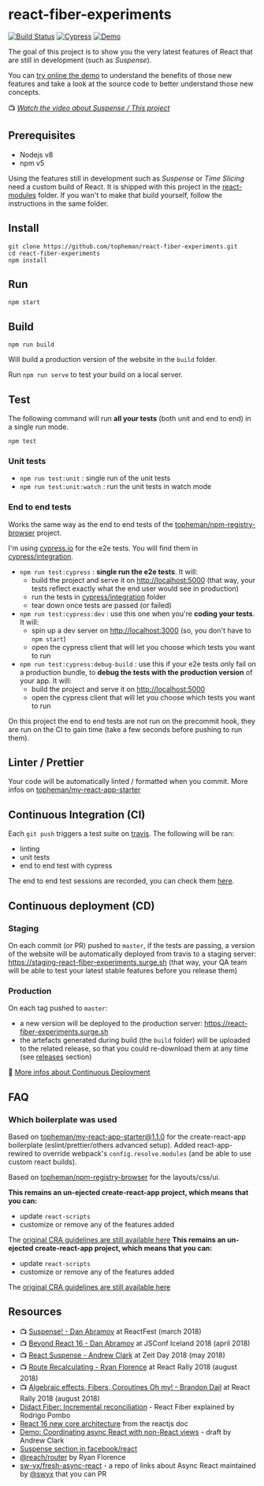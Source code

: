 # react-fiber-experiments

[![Build Status](https://travis-ci.org/topheman/react-fiber-experiments.svg?branch=master)](https://travis-ci.org/topheman/react-fiber-experiments)
[![Cypress](https://img.shields.io/badge/cypress-dashboard-brightgreen.svg)](https://dashboard.cypress.io/#/projects/1ru71n/runs)
[![Demo](https://img.shields.io/badge/demo-online-blue.svg)](https://react-fiber-experiments.surge.sh/)

The goal of this project is to show you the very latest features of React that are still in development (such as _Suspense_).

You can [try online the demo](https://react-fiber-experiments.surge.sh/) to understand the benefits of those new features and take a look at the source code to better understand those new concepts.

📺 _[Watch the video about Suspense / This project](http://dev.topheman.com/discover-react-suspense/)_

## Prerequisites

- Nodejs v8
- npm v5

Using the features still in development such as _Suspense_ or _Time Slicing_ need a custom build of React. It is shipped with this project in the [react-modules](./react-modules) folder. If you wan't to make that build yourself, follow the instructions in the same folder.

## Install

```shell
git clone https://github.com/topheman/react-fiber-experiments.git
cd react-fiber-experiments
npm install
```

## Run

```shell
npm start
```

## Build

```shell
npm run build
```

Will build a production version of the website in the `build` folder.

Run `npm run serve` to test your build on a local server.

## Test

The following command will run **all your tests** (both unit and end to end) in a single run mode.

```shell
npm test
```

### Unit tests

- `npm run test:unit` : single run of the unit tests
- `npm run test:unit:watch` : run the unit tests in watch mode

### End to end tests

Works the same way as the end to end tests of the [topheman/npm-registry-browser](https://github.com/topheman/npm-registry-browser#end-to-end) project.

I'm using [cypress.io](https://www.cypress.io/) for the e2e tests. You will find them in [cypress/integration](cypress/integration).

- `npm run test:cypress` : **single run the e2e tests**. It will:
  - build the project and serve it on [http://localhost:5000](http://localhost:5000) (that way, your tests reflect exactly what the end user would see in production)
  - run the tests in [cypress/integration](cypress/integration) folder
  - tear down once tests are passed (or failed)
- `npm run test:cypress:dev` : use this one when you're **coding your tests**. It will:
  - spin up a dev server on [http://localhost:3000](http://localhost:3000) (so, you don't have to `npm start`)
  - open the cypress client that will let you choose which tests you want to run
- `npm run test:cypress:debug-build` : use this if your e2e tests only fail on a production bundle, to **debug the tests with the production version** of your app. It will:
  - build the project and serve it on [http://localhost:5000](http://localhost:5000)
  - open the cypress client that will let you choose which tests you want to run

On this project the end to end tests are not run on the precommit hook, they are run on the CI to gain time (take a few seconds before pushing to run them).

## Linter / Prettier

Your code will be automatically linted / formatted when you commit. More infos on [topheman/my-react-app-starter](https://github.com/topheman/my-react-app-starter#linter)

## Continuous Integration (CI)

Each `git push` triggers a test suite on [travis](https://travis-ci.org/topheman/react-fiber-experiments). The following will be ran:

- linting
- unit tests
- end to end test with cypress

The end to end test sessions are recorded, you can check them [here](https://dashboard.cypress.io/#/projects/1ru71n/runs).

## Continuous deployment (CD)

### Staging

On each commit (or PR) pushed to `master`, if the tests are passing, a version of the website will be automatically deployed from travis to a staging server: https://staging-react-fiber-experiments.surge.sh (that way, your QA team will be able to test your latest stable features before you release them)

### Production

On each tag pushed to `master`:

- a new version will be deployed to the production server: https://react-fiber-experiments.surge.sh
- the artefacts generated during build (the `build` folder) will be uploaded to the related release, so that you could re-download them at any time (see [releases](https://github.com/topheman/react-fiber-experiments/releases) section)

🚚 [More infos about Continuous Deployment](http://dev.topheman.com/continuous-deployment-with-travis-ci/)

## FAQ

### Which boilerplate was used

Based on [topheman/my-react-app-starter@1.1.0](https://github.com/topheman/my-react-app-starter) for the create-react-app boilerplate (eslint/prettier/others advanced setup). Added react-app-rewired to override webpack's `config.resolve.modules` (and be able to use custom react builds).

Based on [topheman/npm-registry-browser](https://github.com/topheman/npm-registry-browser) for the layouts/css/ui.

**This remains an un-ejected create-react-app project, which means that you can:**

- update `react-scripts`
- customize or remove any of the features added

The [original CRA guidelines are still available here](README.cra.md)
**This remains an un-ejected create-react-app project, which means that you can:**

- update `react-scripts`
- customize or remove any of the features added

The [original CRA guidelines are still available here](README.cra.md)

## Resources

- 📺 [Suspense! - Dan Abramov](https://youtu.be/6g3g0Q_XVb4) at ReactFest (march 2018)
- 📺 [Beyond React 16 - Dan Abramov](https://youtu.be/nLF0n9SACd4) at JSConf Iceland 2018 (april 2018)
- 📺 [React Suspense - Andrew Clark](https://youtu.be/z-6JC0_cOns) at Zeit Day 2018 (may 2018)
- 📺 [Route Recalculating - Ryan Florence](https://youtu.be/X-kA8B2QzjY) at React Rally 2018 (august 2018)
- 📺 [Algebraic effects, Fibers, Coroutines Oh my! - Brandon Dail](https://youtu.be/7GcrT0SBSnI) at React Rally 2018 (august 2018)
- [Didact Fiber: Incremental reconciliation](https://engineering.hexacta.com/didact-fiber-incremental-reconciliation-b2fe028dcaec) - React Fiber explained by Rodrigo Pombo
- [React 16 new core architecture](https://reactjs.org/blog/2017/09/26/react-v16.0.html#new-core-architecture) from the reactjs doc
- [Demo: Coordinating async React with non-React views](https://gist.github.com/acdlite/f31becd03e2f5feb9b4b22267a58bc1f) - draft by Andrew Clark
- [Suspense section in facebook/react](https://github.com/facebook/react/tree/master/fixtures/unstable-async/suspense#readme)
- [@reach/router](https://github.com/reach/router) by Ryan Florence
- [sw-yx/fresh-async-react](https://github.com/sw-yx/fresh-async-react) - a repo of links about Async React maintained by [@swyx](https://twitter.com/swyx) that you can PR
